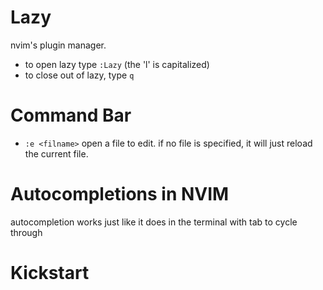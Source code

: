 # Lazy
nvim's plugin manager.
- to open lazy type `:Lazy` (the 'l' is capitalized)
- to close out of lazy, type `q`

# Command Bar
- `:e <filname>` open a file to edit. if no file is specified, it will just reload the current file.  
# Autocompletions in NVIM
autocompletion works just like it does in the terminal with tab to cycle through 

# Kickstart 

